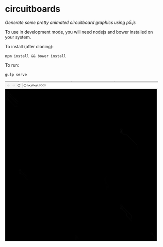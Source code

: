 # circuitboards
*Generate some pretty animated circuitboard graphics using p5.js*



To use in development mode, you will need nodejs and bower installed on your system.

To install (after cloning):
```
npm install && bower install
```

To run:
```
gulp serve
```
![Screenshot](circuits-capture.gif)
